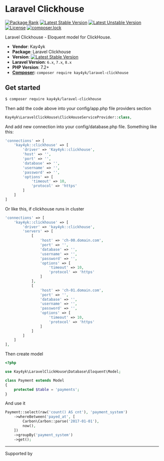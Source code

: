 # Laravel Clickhouse

[![Package Rank](https://phppackages.org/p/Kay4yk/laravel-clickhouse/badge/rank.svg)](https://packagist.org/packages/Kay4yk/laravel-clickhouse)
[![Latest Stable Version](https://poser.pugx.org/Kay4yk/laravel-clickhouse/v/stable)](https://packagist.org/packages/Kay4yk/laravel-clickhouse)
[![Latest Unstable Version](https://poser.pugx.org/Kay4yk/laravel-clickhouse/v/unstable)](https://packagist.org/packages/Kay4yk/laravel-clickhouse)
[![License](https://poser.pugx.org/Kay4yk/laravel-clickhouse/license)](https://packagist.org/packages/Kay4yk/laravel-clickhouse)
[![composer.lock](https://poser.pugx.org/Kay4yk/laravel-clickhouse/composerlock)](https://packagist.org/packages/Kay4yk/laravel-clickhouse)

Laravel Clickhouse - Eloquent model for ClickHouse.

* **Vendor**: Kay4yk
* **Package**: Laravel Clickhouse
* **Version**: [![Latest Stable Version](https://poser.pugx.org/Kay4yk/laravel-clickhouse/v/stable)](https://packagist.org/packages/Kay4yk/laravel-clickhouse)
* **Laravel Version**: `6.x`, `7.x`, `8.x`
* **PHP Version**: 7.2+
* **[Composer](https://getcomposer.org/):** `composer require kay4yk/laravel-clickhouse`

## Get started
```sh
$ composer require kay4yk/laravel-clickhouse
```

Then add the code above into your config/app.php file providers section
```php
Kay4yk\LaravelClickHouse\ClickHouseServiceProvider::class,
```

And add new connection into your config/database.php file. Something like this:
```php
'connections' => [
    'kay4yk::clickhouse' => [
        'driver' => 'Kay4yk::clickhouse',
        'host' => '',
        'port' => '',
        'database' => '',
        'username' => '',
        'password' => '',
        'options' => [
            'timeout' => 10,
            'protocol' => 'https'
        ]
    ]
]
```

Or like this, if clickhouse runs in cluster
```php
'connections' => [
    'kay4yk::clickhouse' => [
        'driver' => 'kay4yk::clickhouse',
        'servers' => [
            [
                'host' => 'ch-00.domain.com',
                'port' => '',
                'database' => '',
                'username' => '',
                'password' => '',
                'options' => [
                    'timeout' => 10,
                    'protocol' => 'https'
                ]
            ],
            [
                'host' => 'ch-01.domain.com',
                'port' => '',
                'database' => '',
                'username' => '',
                'password' => '',
                'options' => [
                    'timeout' => 10,
                    'protocol' => 'https'
                ]
            ]
        ]
    ]
],
```

Then create model
```php
<?php

use Kay4yk\LaravelClickHouse\Database\Eloquent\Model;

class Payment extends Model
{
    protected $table = 'payments';
}
```

And use it
```php
Payment::select(raw('count() AS cnt'), 'payment_system')
    ->whereBetween('payed_at', [
        Carbon\Carbon::parse('2017-01-01'),
        now(),
    ])
    ->groupBy('payment_system')
    ->get();

```

---
Supported by
